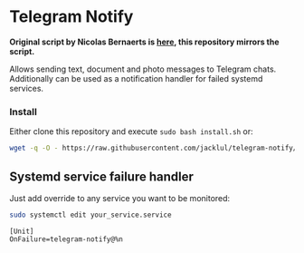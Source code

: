 # Telegram Notify

**Original script by Nicolas Bernaerts is [here](https://github.com/NicolasBernaerts/debian-scripts/tree/master/telegram), this repository mirrors the script.**

Allows sending text, document and photo messages to Telegram chats.
Additionally can be used as a notification handler for failed systemd services.

### Install

Either clone this repository and execute `sudo bash install.sh` or:

```bash
wget -q -O - https://raw.githubusercontent.com/jacklul/telegram-notify/master/install.sh | sudo bash
```

## Systemd service failure handler

Just add override to any service you want to be monitored:

```bash
sudo systemctl edit your_service.service
```

```
[Unit]
OnFailure=telegram-notify@%n
```
